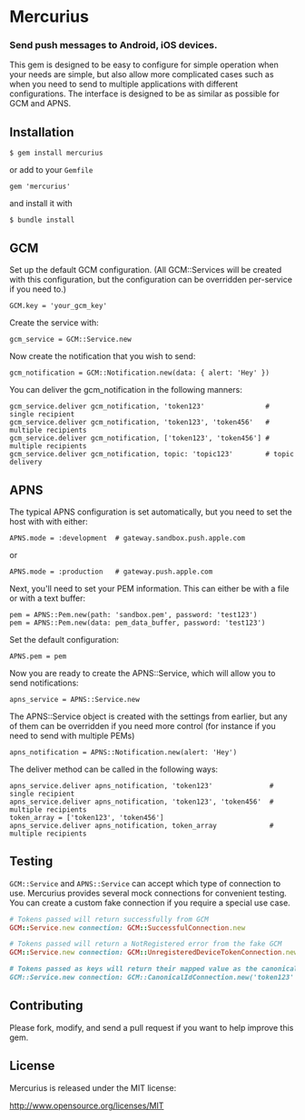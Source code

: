 # Mercurius

### Send push messages to Android, iOS devices.

This gem is designed to be easy to configure for simple operation when your needs are simple, but also allow more complicated cases such as when you need to send to multiple applications with different configurations. The interface is designed to be as similar as possible for GCM and APNS.

## Installation

    $ gem install mercurius

or add to your ``Gemfile``

    gem 'mercurius'

and install it with

    $ bundle install

## GCM

Set up the default GCM configuration. (All GCM::Services will be created with this configuration, but the configuration can be overridden per-service if you need to.)

    GCM.key = 'your_gcm_key'

Create the service with:

    gcm_service = GCM::Service.new

Now create the notification that you wish to send:

    gcm_notification = GCM::Notification.new(data: { alert: 'Hey' })

You can deliver the gcm_notification in the following manners:

    gcm_service.deliver gcm_notification, 'token123'               # single recipient
    gcm_service.deliver gcm_notification, 'token123', 'token456'   # multiple recipients
    gcm_service.deliver gcm_notification, ['token123', 'token456'] # multiple recipients
    gcm_service.deliver gcm_notification, topic: 'topic123'        # topic delivery

## APNS

The typical APNS configuration is set automatically, but you need to set the host with with either:

    APNS.mode = :development  # gateway.sandbox.push.apple.com

or

    APNS.mode = :production   # gateway.push.apple.com

Next, you'll need to set your PEM information. This can either be with a file or with a text buffer:

    pem = APNS::Pem.new(path: 'sandbox.pem', password: 'test123')
    pem = APNS::Pem.new(data: pem_data_buffer, password: 'test123')

Set the default configuration:

    APNS.pem = pem

Now you are ready to create the APNS::Service, which will allow you to send notifications:

    apns_service = APNS::Service.new

The APNS::Service object is created with the settings from earlier, but any of them can be overridden if you need more control (for instance if you need to send with multiple PEMs)

    apns_notification = APNS::Notification.new(alert: 'Hey')

The deliver method can be called in the following ways:

    apns_service.deliver apns_notification, 'token123'              # single recipient
    apns_service.deliver apns_notification, 'token123', 'token456'  # multiple recipients
    token_array = ['token123', 'token456']
    apns_service.deliver apns_notification, token_array             # multiple recipients

## Testing

`GCM::Service` and `APNS::Service` can accept which type of connection to use. Mercurius provides several mock connections
for convenient testing. You can create a custom fake connection if you require a special use case.

```ruby
# Tokens passed will return successfully from GCM
GCM::Service.new connection: GCM::SuccessfulConnection.new

# Tokens passed will return a NotRegistered error from the fake GCM
GCM::Service.new connection: GCM::UnregisteredDeviceTokenConnection.new('token123')`

# Tokens passed as keys will return their mapped value as the canonical ID
GCM::Service.new connection: GCM::CanonicalIdConnection.new('token123' => 'canonical123')`
```

## Contributing

Please fork, modify, and send a pull request if you want to help improve this gem.

## License

Mercurius is released under the MIT license:

http://www.opensource.org/licenses/MIT
